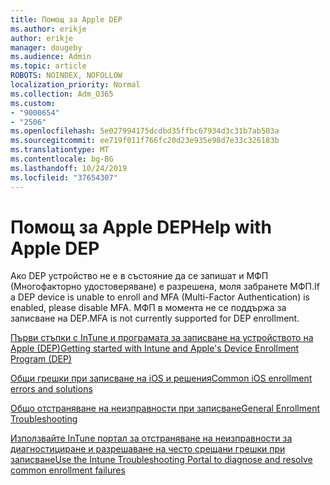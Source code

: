 ```yaml
---
title: Помощ за Apple DEP
ms.author: erikje
author: erikje
manager: dougeby
ms.audience: Admin
ms.topic: article
ROBOTS: NOINDEX, NOFOLLOW
localization_priority: Normal
ms.collection: Adm_O365
ms.custom:
- "9000654"
- "2506"
ms.openlocfilehash: 5e027994175dcdbd35ffbc67934d3c31b7ab503a
ms.sourcegitcommit: ee719f011f766fc20d23e935e98d7e33c326183b
ms.translationtype: MT
ms.contentlocale: bg-BG
ms.lasthandoff: 10/24/2019
ms.locfileid: "37654307"
---
```

# <a name="help-with-apple-dep"></a><span data-ttu-id="b7047-102">Помощ за Apple DEP</span><span class="sxs-lookup"><span data-stu-id="b7047-102">Help with Apple DEP</span></span>

<span data-ttu-id="b7047-103">Ако DEP устройство не е в състояние да се запишат и МФП (Многофакторно удостоверяване) е разрешена, моля забранете МФП.</span><span class="sxs-lookup"><span data-stu-id="b7047-103">If a DEP device is unable to enroll and MFA (Multi-Factor Authentication) is enabled, please disable MFA.</span></span> <span data-ttu-id="b7047-104">МФП в момента не се поддържа за записване на DEP.</span><span class="sxs-lookup"><span data-stu-id="b7047-104">MFA is not currently supported for DEP enrollment.</span></span>

[<span data-ttu-id="b7047-105">Първи стъпки с InTune и програмата за записване на устройството на Apple (DEP)</span><span class="sxs-lookup"><span data-stu-id="b7047-105">Getting started with Intune and Apple's Device Enrollment Program (DEP)</span></span>](https://docs.microsoft.com/intune/enrollment/device-enrollment-program-enroll-ios)

[<span data-ttu-id="b7047-106">Общи грешки при записване на iOS и решения</span><span class="sxs-lookup"><span data-stu-id="b7047-106">Common iOS enrollment errors and solutions</span></span>](https://docs.microsoft.com/intune/enrollment/troubleshoot-ios-enrollment-errors)

[<span data-ttu-id="b7047-107">Общо отстраняване на неизправности при записване</span><span class="sxs-lookup"><span data-stu-id="b7047-107">General Enrollment Troubleshooting</span></span>](https://docs.microsoft.com/intune/enrollment/troubleshoot-device-enrollment-in-intune)

[<span data-ttu-id="b7047-108">Използвайте InTune портал за отстраняване на неизправности за диагностициране и разрешаване на често срещани грешки при записване</span><span class="sxs-lookup"><span data-stu-id="b7047-108">Use the Intune Troubleshooting Portal to diagnose and resolve common enrollment failures</span></span>](https://docs.microsoft.com/intune/fundamentals/help-desk-operators)


